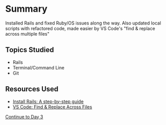 # Summary

Installed Rails and fixed Ruby/OS issues along the way. Also updated local scripts with refactored code, made easier by VS Code's "find & replace across multiple files"

## Topics Studied

- Rails
- Terminal/Command Line
- Git

## Resources Used

- [Install Rails: A step-by-step guide](http://installrails.com/)
- [VS Code: Find & Replace Across Files](https://code.visualstudio.com/Docs/editor/codebasics#_search-and-replace)

[Continue to Day 3](./../Day%203/README.md)
